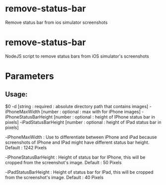 # remove-status-bar
Remove status bar from ios simulator screenshots

remove-status-bar
========
NodeJS script to remove status bars from iOS simulator's screenshots

Parameters
========
Usage:
-------------------------------------------------------------------
$0 -d [string : required : absolute directory path that contains images] -iPhoneMaxWidth [number : optional : max with for iPhone images] -iPhoneStatusBarHeight [number : optional : height of IPhone status bar in pixels] -iPadStatusBarHeight [number : optional : height of IPad status bar in pixels]

-iPhoneMaxWidth : Use to differentiate between iPhone and iPad because screenshots of IPhone and IPad might have different status bar height. Default : 1242 Pixels

-iPhoneStatusBarHeight : Height of status bar for IPhone, this will be cropped from the screenshot's image. Default : 50 Pixels

-iPadStatusBarHeight : Height of status bar for IPad, this will be cropped from the screenshot's image. Default : 40 Pixels











